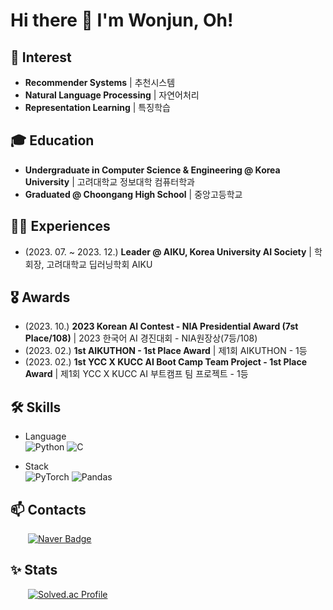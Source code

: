 # Hi there 👋 I'm Wonjun, Oh!

## 🥰 Interest
- **Recommender Systems** | 추천시스템
- **Natural Language Processing** | 자연어처리
- **Representation Learning** | 특징학습

## 🎓 Education
- **Undergraduate in Computer Science & Engineering @ Korea University** | 고려대학교 정보대학 컴퓨터학과
- **Graduated @ Choongang High School** | 중앙고등학교

## 🏃‍♂️ Experiences
- (2023. 07. ~ 2023. 12.) **Leader @ AIKU, Korea University AI Society** | 학회장, 고려대학교 딥러닝학회 AIKU

## 🎖 Awards
- (2023. 10.) **2023 Korean AI Contest - NIA Presidential Award (7st Place/108)** | 2023 한국어 AI 경진대회 - NIA원장상(7등/108) 
- (2023. 02.) **1st AIKUTHON - 1st Place Award** | 제1회 AIKUTHON - 1등
- (2023. 02.) **1st YCC X KUCC AI Boot Camp Team Project - 1st Place Award** | 제1회 YCC X KUCC AI 부트캠프 팀 프로젝트 - 1등

## 🛠️ Skills
- Language <br>
  ![Python](https://img.shields.io/badge/python-3670A0?style=for-the-badge&logo=python&logoColor=ffdd54)
  ![C](https://img.shields.io/badge/c-%2300599C.svg?style=for-the-badge&logo=c&logoColor=white)

- Stack <br>
  ![PyTorch](https://img.shields.io/badge/PyTorch-%23EE4C2C.svg?style=for-the-badge&logo=PyTorch&logoColor=white)
  ![Pandas](https://img.shields.io/badge/pandas-%23150458.svg?style=for-the-badge&logo=pandas&logoColor=white)

## 📫 Contacts
&emsp;&emsp;[![Naver Badge](https://img.shields.io/badge/Naver-03C75A?style=for-the-badge&logoColor=white&link=mailto:owj0421@naver.com)](mailto:owj0421@naver.com)

## ✨ Stats
&emsp;&emsp;[![Solved.ac Profile](http://mazassumnida.wtf/api/v2/generate_badge?boj=owj0421)](https://solved.ac/owj0421/)
